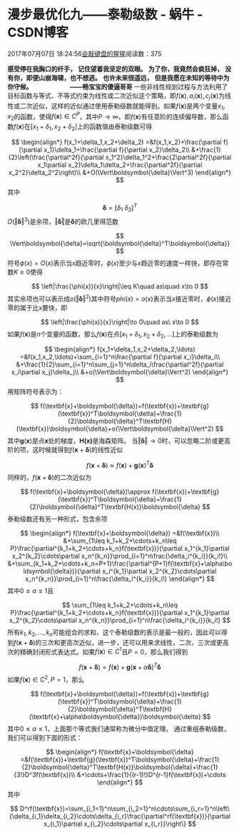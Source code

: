 
# 漫步最优化九——泰勒级数 - 蜗牛 - CSDN博客


2017年07月07日 18:24:56[会敲键盘的猩猩](https://me.csdn.net/u010182633)阅读数：375



$\textbf{感受停在我胸口的纤手，}$
$\textbf{记住望着我坚定的双眼。}$
$\textbf{为了你，我竟然会疯狂掉，}$
$\textbf{没有你，即便山崩海啸，也不想逃。}$
$\textbf{也许未来很遥远，}$
$\textbf{但是我愿在未知的等待中为你守候。}$
$\qquad\qquad\quad\textbf{——畅宝宝的傻逼哥哥}$
一些非线性规划过程与方法利用了目标函数与等式、不等式约束为线性或二次近似这个策略，即$f(\textbf{x}),a_i(\textbf{x}),c_j(\textbf{x})$为线性或二次近似，这样的近似通过使用泰勒级数就能得到。如果$f(\textbf{x})$是两个变量$x_1,x_2$的函数，使得$f(\textbf{x})\in C^P$，其中$P\to\infty$，即$f(\textbf{x})$有任意阶的连续偏导数，那么函数$f(\textbf{x})$在$[x_1+\delta_1,x_2+\delta_2]$上的函数值由泰勒级数可得

$$
\begin{align*}
f(x_1+\delta_1,x_2+\delta_2)
=&f(x_1,x_2)+\frac{\partial f}{\partial x_1}\delta_1+\frac{\partial f}{\partial x_2}\delta_2\\
&+\frac{1}{2}\left(\frac{\partial^2f}{\partial x_1^2}\delta_1^2+\frac{2\partial^2f}{\partial x_1\partial x_2}\delta_1\delta_2+\frac{\partial^2f}{\partial x_2^2}\delta_2^2\right)\\
&+O(\Vert\boldsymbol{\delta}\Vert^3)
\end{align*}
$$
其中

$$
\boldsymbol{\delta}=[\delta_1\ \delta_2]^T
$$
$O(\Vert\boldsymbol{\delta}\Vert^3)$是余项，$\Vert\boldsymbol{\delta}\Vert$是$\boldsymbol{\delta}$的欧几里得范数

$$
\Vert\boldsymbol{\delta}=\sqrt{\boldsymbol{\delta}^T\boldsymbol{\delta}}
$$
符号$\phi(x)=O(x)$表示当$x$趋近零时，$\phi(x)$至少与$x$趋近零的速度一样快，即存在常数$K\geq 0$使得

$$
\left|\frac{\phi(x)}{x}\right|\leq K\quad as\quad x\to 0
$$
其实余项也可以表示成$o(\Vert\boldsymbol{\delta}\Vert^2)$其中符号$phi(x)=o(x)$表示当$x$接近零时，$\phi(x)$接近零的属于比$x$要快，即

$$
\left|\frac{\phi(x)}{x}\right|\to 0\quad as\ x\to 0
$$
如果$f(\textbf{x})$是$n$个变量的函数，那么$f(\textbf{x})$在点$[x_1+\delta_1,x_2+\delta_2,\ldots]$上的泰勒级数为

$$
\begin{align*}
f(x_1+\delta_1,x_2+\delta_2,\ldots)
=&f(x_1,x_2,\ldots)+\sum_{i=1}^n\frac{\partial f}{\partial x_i}\delta_i\\
&+\frac{1}{2}\sum_{i=1}^n\sum_{j=1}^n\delta_i\frac{\partial^2f}{\partial x_i\partial x_j}\delta_j\\
&+o(\Vert\boldsymbol{\delta}\Vert^2)
\end{align*}
$$
用矩阵符号表示为：

$$
f(\textbf{x}+\boldsymbol{\delta})=f(\textbf{x})+\textbf{g}(\textbf{x})^T\boldsymbol{\delta}+\frac{1}{2}\boldsymbol{\delta}^T\textbf{H}(\textbf{x})\boldsymbol{\delta}+o(\Vert\boldsymbol{\delta}\Vert^2)
$$
其中$\textbf{g}(\textbf{x})$是点$\textbf{x}$处的梯度，$\textbf{H(x)}$是海森矩阵。
当$\Vert\boldsymbol{\delta}\Vert\to 0$时，可以忽略二阶或更高阶的项，这时候就得到$f(\textbf{x}+\boldsymbol{\delta})$的线性近似

$$
f(\textbf{x}+\boldsymbol{\delta})\approx f(\textbf{x})+\textbf{g}(\textbf{x})^T\boldsymbol{\delta}
$$
同样的，$f(\textbf{x}+\boldsymbol{\delta})$的二次近似为

$$
f(\textbf{x}+\boldsymbol{\delta})\approx f(\textbf{x})+\textbf{g}(\textbf{x})^T\boldsymbol{\delta}+\frac{1}{2}\boldsymbol{\delta}^T\textbf{H(x)}\boldsymbol{\delta}
$$
泰勒级数还有另一种形式，包含余项

$$
\begin{align*}
f(\textbf{x}+\boldsymbol{\delta})
=&f(\textbf{x})\\
&+\sum_{1\leq k_1+k_2+\cdots+k_n\leq P}\frac{\partial^{k_1+k_2+\cdots+k_n}f(\textbf{x})}{\partial x_1^{k_1}\partial x_2^{k_2}\cdots\partial x_n^{k_n}}\prod_{i=1}^n\frac{\delta_i^{k_i}}{k_i!}\\
&+\sum_{k_1+k_2+\cdots+k_n=P+1}\frac{\partial^{P+1}f(\textbf{x}+\alpha\boldsymbol{\delta})}{\partial x_i^{k_1}\partial x_2^{k_2}\cdots\partial x_n^{k_n}}\prod_{i=1}^n\frac{\delta_i^{k_i}}{k_i!}
\end{align*}
$$
其中$0\leq\alpha\leq 1$且

$$
\sum_{1\leq k_1+k_2+\cdots+k_n\leq P}\frac{\partial^{k_1+k_2+\cdots+k_n}f(\textbf{x})}{\partial x_1^{k_1}\partial x_2^{k_2}\cdots\partial x_n^{k_n}}\prod_{i=1}^n\frac{\delta_i^{k_i}}{k_i!}
$$
所有$k_1,k_2,\ldots,k_n$可能组合的求和，这个泰勒级数的表示是最一般的，因此可以得到$f(\textbf{x}+\boldsymbol{\delta})$的三次和更高次近似，进一步，还可以用来求线性，二次，三次或更高次的精确封闭形式表达式。如果$f(\textbf{x})\in C^1$且$P=0$，那么我们得到

$$
f(\textbf{x}+\boldsymbol{\delta})=f(\textbf{x})+\textbf{g}(\textbf{x}+\alpha\boldsymbol{\delta})^T\boldsymbol{\delta}
$$
如果$f(\textbf{x})\in C^2,P=1$，那么

$$
f(\textbf{x}+\boldsymbol{\delta})=f(\textbf{x})+\textbf{g}(\textbf{x})^T\boldsymbol{\delta}+\frac{1}{2}\boldsymbol{\delta}^T\textbf{H}(\textbf{x}+\alpha\boldsymbol{\delta})\boldsymbol{\delta}
$$
其中$0\leq\alpha\leq 1$，上面那个等式我们通常称为微分中值定理。
通过重组泰勒级数，我们可以得到下面的形式：

$$
\begin{align*}
f(\textbf{x}+\boldsymbol{\delta}
=&f(\textbf{x})+\textbf{g}(\textbf{x})^T\boldsymbol{\delta}+\frac{1}{2}\boldsymbol{\delta}^T\textbf{H(x)}\boldsymbol{\delta}+\frac{1}{3!}D^3f(\textbf{x})\\
&+\cdots+\frac{1}{(r-1)!}D^{r-1}f(\textbf{x})+\cdots
\end{align*}
$$
其中

$$
D^rf(\textbf{x})=\sum_{i_1=1}^n\sum_{i_2=1}^n\cdots\sum_{i_r=1}^n\left\{\delta_{i_1}\delta_{i_2}\cdots\delta_{i_r}\frac{\partial^rf(\textbf{x})}{\partial x_{i_1}\partial x_{i_2}\cdots\partial x_{i_r}}\right\}
$$


